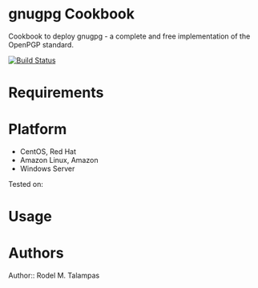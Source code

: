 # gnugpg Cookbook
Cookbook to deploy gnugpg - a complete and free implementation of the OpenPGP standard.

[![Build Status](https://travis-ci.org/rodel-talampas/gnugpg.svg?branch=master)](https://travis-ci.org/rodel-talampas/gnugpg)

# Requirements

# Platform
- CentOS, Red Hat
- Amazon Linux, Amazon
- Windows Server

Tested on:

# Usage


# Authors
Author:: Rodel M. Talampas
